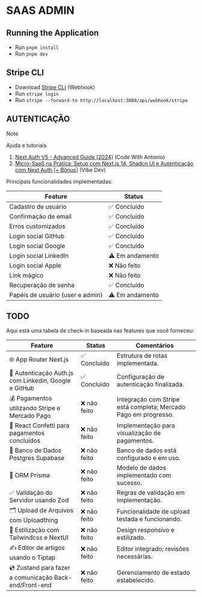 # SAAS ADMIN

## Running the Application

- Run `pnpm install`
- Run `pnpm dev`

## Stripe CLI

- Download [Stripe CLI](https://docs.stripe.com/stripe-cli) (Webhook)
- Run `stripe login`
- Run `stripe --forward-to http://localhost:3000/api/webhook/stripe`

## AUTENTICAÇÃO

> [!NOTE]
> Ajuda e tutoriais
> 1. [Next Auth V5 - Advanced Guide (2024)](https://youtu.be/1MTyCvS05V4?t=13964) (Code With Antonio)
> 2. [Micro-SaaS na Prática: Setup com Next.js 14, Shadcn UI e Autenticação com Next Auth [+ Bônus]](https://youtu.be/Lvxpl0bwYf8) (Vibe Dev)

Principais funcionalidades implementadas:

| Feature | Status |
|---------|--------|
| Cadastro de usuário | ✅ Concluído |
| Confirmação de email | ✅ Concluído |
| Erros customizados | ✅ Concluído |
| Login social GitHub | ✅ Concluído |
| Login social Google | ✅ Concluído |
| Login social LinkedIn | ⚠️ Em andamento |
| Login social Apple | ❌ Não feito |
| Link mágico | ❌ Não feito |
| Recuperação de senha | ✅ Concluído |
| Papéis de usuário (user e admin) | ⚠️ Em andamento |

## TODO

Aqui está uma tabela de check-in baseada nas features que você forneceu:

| Feature                                                    | Status       | Comentários                          |
|-----------------------------------------------------------|--------------|-------------------------------------|
| 🌐 App Router Next.js                                     | ✅ Concluído | Estrutura de rotas implementada.    |
| 🔐 Autenticação Auth.js com Linkedin, Google e GitHub     | ✅ Concluído | Configuração de autenticação finalizada. |
| 💰 Pagamentos utilizando Stripe e Mercado Pago             | ❌ não feito | Integração com Stripe está completa; Mercado Pago em progresso. |
| 🎊 React Confetti para pagamentos concluídos              | ❌ não feito | Implementação para visualização de pagamentos. |
| 🎲 Banco de Dados Postgres Supabase                        | ❌ não feito | Banco de dados está configurado e em uso. |
| 💨 ORM Prisma                                             | ❌ não feito | Modelo de dados implementado com sucesso. |
| ✅ Validação do Servidor usando Zod                        | ❌ não feito | Regras de validação em implementação. |
| 🗂️ Upload de Arquivos com Uploadthing                     | ❌ não feito | Funcionalidade de upload testada e funcionando. |
| 🎨 Estilização com Tailwindcss e NextUI                   | ❌ não feito | Design responsivo e estilizado.     |
| ✍️ Editor de artigos usando o Tiptap                      | ❌ não feito | Editor integrado; revisões necessárias. |
| 💿 Zustand para fazer a comunicação Back-end/Front-end    | ❌ não feito | Gerenciamento de estado estabelecido. |
